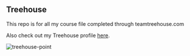 ## Treehouse

This repo is for all my course file completed through teamtreehouse.com

Also check out my Treehouse profile [here](https://teamtreehouse.com/matthewjackson10).

![treehouse-point](https://user-images.githubusercontent.com/42778117/45063106-dbc95d00-b071-11e8-9ae5-08f9d02b50b6.jpg)

